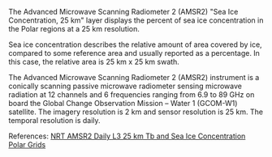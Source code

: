 The Advanced Microwave Scanning Radiometer 2 (AMSR2) "Sea Ice Concentration, 25 km" layer displays the percent of sea ice concentration in the Polar regions at a 25 km resolution.

Sea ice concentration describes the relative amount of area covered by ice, compared to some reference area and usually reported as a percentage. In this case, the relative area is 25 km x 25 km swath.

The Advanced Microwave Scanning Radiometer 2 (AMSR2) instrument is a conically scanning passive microwave radiometer sensing microwave radiation at 12 channels and 6 frequencies ranging from 6.9 to 89 GHz on board the Global Change Observation Mission – Water 1 (GCOM-W1) satellite. The imagery resolution is 2 km and sensor resolution is 25 km. The temporal resolution is daily.

References: [NRT AMSR2 Daily L3 25 km Tb and Sea Ice Concentration Polar Grids](https://ghrc.nsstc.nasa.gov/hydro/details/A2_SI25_NRT)
